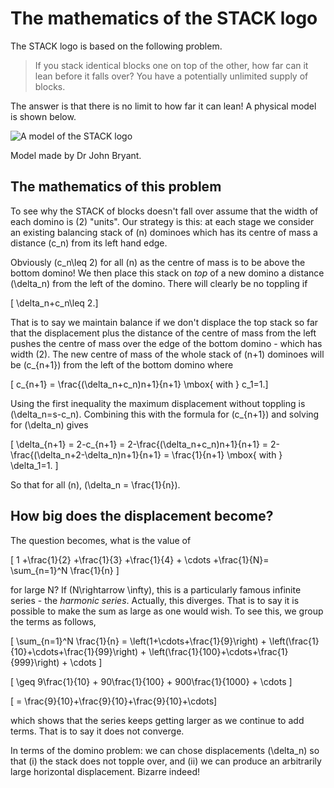 # The mathematics of the STACK logo #

The STACK logo is based on the following problem.

> If you stack identical blocks one on top of the other, how far can it lean before it falls over?   You have a potentially unlimited supply of blocks.

The answer is that there is no limit to how far it can lean!  A physical model is shown below.

![A model of the STACK logo](%CONTENT/logoJB.jpg)

Model made by Dr John Bryant.

## The mathematics of this problem

To see why the STACK of blocks doesn't fall over assume that the width of each domino is \(2\) "units".
Our strategy is this: at each stage we consider an existing balancing stack of \(n\) dominoes which has its centre of mass a distance \(c_n\) from its left hand edge.

Obviously \(c_n\leq 2\) for all \(n\) as the centre of mass is to be above the bottom domino! We then place this stack on _top_ of a new domino a distance \(\delta_n\) from the left of the domino.
There will clearly be no toppling if

\[ \delta_n+c_n\leq 2.\]

That is to say we maintain balance if we don't displace the top stack so
far that the displacement plus the distance of the centre of mass from
the left pushes the centre of mass over the edge of the bottom domino -
which has width \(2\). The new centre of mass of the whole stack of \(n+1\)
dominoes will be \(c_{n+1}\) from the left of the bottom domino where

\[ c_{n+1} = \frac{(\delta_n+c_n)n+1}{n+1} \mbox{ with } c_1=1.\]

Using the first inequality the maximum displacement without toppling is
\(\delta_n=s-c_n\). Combining this with the formula for \(c_{n+1}\) and solving for
\(\delta_n\) gives

\[ \delta_{n+1} = 2-c_{n+1} = 2-\frac{(\delta_n+c_n)n+1}{n+1} = 2-\frac{(\delta_n+2-\delta_n)n+1}{n+1} = \frac{1}{n+1} \mbox{ with } \delta_1=1. \]

So that for all \(n\), \(\delta_n = \frac{1}{n}\).

## How big does the displacement become? ##

The question becomes, what is the value of

\[ 1 +\frac{1}{2} +\frac{1}{3} +\frac{1}{4} + \cdots +\frac{1}{N}= \sum_{n=1}^N \frac{1}{n} \]

for large N? If \(N\rightarrow \infty\), this is a particularly famous infinite series - the _harmonic series_.
Actually, this diverges. That is to say it is possible to make the sum as large as one would wish.
To see this, we group the terms as follows,

\[ \sum_{n=1}^N \frac{1}{n} = \left(1+\cdots+\frac{1}{9}\right) + \left(\frac{1}{10}+\cdots+\frac{1}{99}\right) + \left(\frac{1}{100}+\cdots+\frac{1}{999}\right) + \cdots \]

\[ \geq 9\frac{1}{10} + 90\frac{1}{100} + 900\frac{1}{1000} + \cdots \]

\[ = \frac{9}{10}+\frac{9}{10}+\frac{9}{10}+\cdots\]

which shows that the series keeps getting larger as we continue to add
terms. That is to say it does not converge.

In terms of the domino problem: we can chose displacements
\(\delta_n\) so that (i) the stack does not topple over, and (ii) we can produce an
arbitrarily large horizontal displacement. Bizarre indeed!

